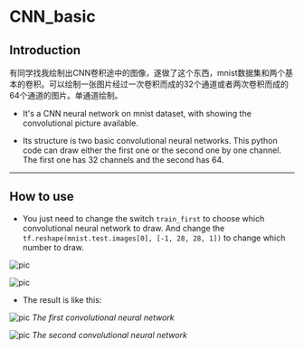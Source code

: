 # CNN_basic

## Introduction

有同学找我绘制出CNN卷积途中的图像，遂做了这个东西，mnist数据集和两个基本的卷积。可以绘制一张图片经过一次卷积而成的32个通道或者两次卷积而成的64个通道的图片。单通道绘制。

 - It's a CNN neural network on mnist dataset, with showing the convolutional picture available. 

 - Its structure is two basic convolutional neural networks. This python code can draw either the first one or the second one by one channel. The first one has 32 channels and the second has 64.

*********************

## How to use

 - You just need to change the switch `` train_first `` to choose which convolutional neural network to draw. And change the 
`` tf.reshape(mnist.test.images[0], [-1, 28, 28, 1]) `` to change which number to draw.

![pic](https://github.com/AdamAlive/MarkdownRef/blob/master/220.jpg?raw=true)

![pic](https://github.com/AdamAlive/MarkdownRef/blob/master/221.jpg?raw=true)

 - The result is like this:
 
 ![pic](https://github.com/AdamAlive/MarkdownRef/blob/master/219.jpg?raw=true)
 _The first convolutional neural network_
 
 ![pic](https://github.com/AdamAlive/MarkdownRef/blob/master/218.jpg?raw=true)
_The second convolutional neural network_
